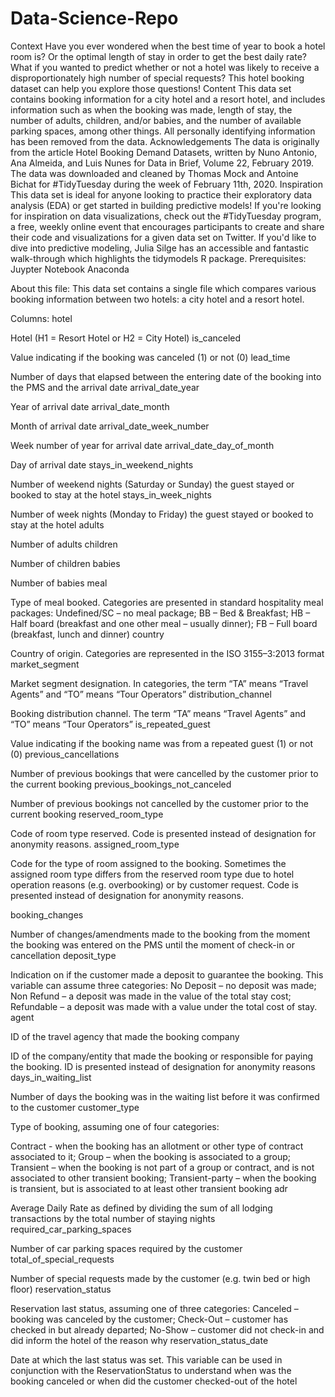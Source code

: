 # Data-Science-Repo
Context  Have you ever wondered when the best time of year to book a hotel room is? Or the optimal length of stay in order to get the best daily rate? What if you wanted to predict whether or not a hotel was likely to receive a disproportionately high number of special requests?  This hotel booking dataset can help you explore those questions! Content  This data set contains booking information for a city hotel and a resort hotel, and includes information such as when the booking was made, length of stay, the number of adults, children, and/or babies, and the number of available parking spaces, among other things.  All personally identifying information has been removed from the data. Acknowledgements  The data is originally from the article Hotel Booking Demand Datasets, written by Nuno Antonio, Ana Almeida, and Luis Nunes for Data in Brief, Volume 22, February 2019.  The data was downloaded and cleaned by Thomas Mock and Antoine Bichat for #TidyTuesday during the week of February 11th, 2020. Inspiration  This data set is ideal for anyone looking to practice their exploratory data analysis (EDA) or get started in building predictive models!  If you're looking for inspiration on data visualizations, check out the #TidyTuesday program, a free, weekly online event that encourages participants to create and share their code and visualizations for a given data set on Twitter.  If you'd like to dive into predictive modeling, Julia Silge has an accessible and fantastic walk-through which highlights the tidymodels R package.
Prerequisites:
Juypter Notebook
Anaconda

About this file:
This data set contains a single file which compares various booking information between two hotels: a city hotel and a resort hotel.

Columns:
hotel

Hotel (H1 = Resort Hotel or H2 = City Hotel)
is_canceled

Value indicating if the booking was canceled (1) or not (0)
lead_time

Number of days that elapsed between the entering date of the booking into the PMS and the arrival date
arrival_date_year

Year of arrival date
arrival_date_month

Month of arrival date
arrival_date_week_number

Week number of year for arrival date
arrival_date_day_of_month

Day of arrival date
stays_in_weekend_nights

Number of weekend nights (Saturday or Sunday) the guest stayed or booked to stay at the hotel
stays_in_week_nights

Number of week nights (Monday to Friday) the guest stayed or booked to stay at the hotel
adults

Number of adults
children

Number of children
babies

Number of babies
meal

Type of meal booked. Categories are presented in standard hospitality meal packages: Undefined/SC – no meal package; BB – Bed & Breakfast; HB – Half board (breakfast and one other meal – usually dinner); FB – Full board (breakfast, lunch and dinner)
country

Country of origin. Categories are represented in the ISO 3155–3:2013 format
market_segment

Market segment designation. In categories, the term “TA” means “Travel Agents” and “TO” means “Tour Operators”
distribution_channel

Booking distribution channel. The term “TA” means “Travel Agents” and “TO” means “Tour Operators”
is_repeated_guest

Value indicating if the booking name was from a repeated guest (1) or not (0)
previous_cancellations

Number of previous bookings that were cancelled by the customer prior to the current booking
previous_bookings_not_canceled

Number of previous bookings not cancelled by the customer prior to the current booking
reserved_room_type

Code of room type reserved. Code is presented instead of designation for anonymity reasons.
assigned_room_type

Code for the type of room assigned to the booking. Sometimes the assigned room type differs from the reserved room type due to hotel operation reasons (e.g. overbooking) or by customer request. Code is presented instead of designation for anonymity reasons.

booking_changes

Number of changes/amendments made to the booking from the moment the booking was entered on the PMS until the moment of check-in or cancellation
deposit_type

Indication on if the customer made a deposit to guarantee the booking. This variable can assume three categories: No Deposit – no deposit was made; Non Refund – a deposit was made in the value of the total stay cost; Refundable – a deposit was made with a value under the total cost of stay.
agent

ID of the travel agency that made the booking
company

ID of the company/entity that made the booking or responsible for paying the booking. ID is presented instead of designation for anonymity reasons
days_in_waiting_list

Number of days the booking was in the waiting list before it was confirmed to the customer
customer_type

Type of booking, assuming one of four categories:

Contract - when the booking has an allotment or other type of contract associated to it; Group – when the booking is associated to a group; Transient – when the booking is not part of a group or contract, and is not associated to other transient booking; Transient-party – when the booking is transient, but is associated to at least other transient booking
adr

Average Daily Rate as defined by dividing the sum of all lodging transactions by the total number of staying nights
required_car_parking_spaces

Number of car parking spaces required by the customer
total_of_special_requests

Number of special requests made by the customer (e.g. twin bed or high floor)
reservation_status

Reservation last status, assuming one of three categories: Canceled – booking was canceled by the customer; Check-Out – customer has checked in but already departed; No-Show – customer did not check-in and did inform the hotel of the reason why
reservation_status_date

Date at which the last status was set. This variable can be used in conjunction with the ReservationStatus to understand when was the booking canceled or when did the customer checked-out of the hotel
